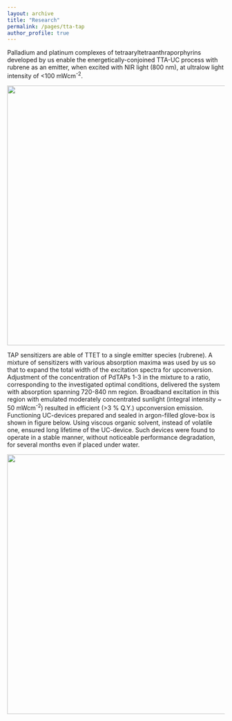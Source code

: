 ```yaml
---
layout: archive
title: "Research"
permalink: /pages/tta-tap
author_profile: true
---
```


Palladium and platinum complexes of tetraaryltetraanthraporphyrins developed by us enable the energetically-conjoined TTA-UC 
process with rubrene as an emitter, when excited with NIR light (800 nm), at ultralow light intensity of <100 mWcm<sup>-2</sup>. 

<div style="text-align:center"><img src="https://mihafil.github.io/academic/images/taps.jpg" style="width:600px;height:auto"></div>

TAP sensitizers are able of TTET to a single emitter species (rubrene). A mixture of sensitizers with various absorption maxima 
was used by us so that to expand the total width of the excitation spectra for upconversion.  
Adjustment of the concentration of PdTAPs 1-3 in the mixture to a ratio, corresponding to the investigated optimal conditions, 
delivered the system with absorption spanning 720-840 nm region. Broadband excitation in this region with emulated moderately 
concentrated sunlight (integral intensity ~ 50 mWcm<sup>-2</sup>) resulted in efficient (>3 % Q.Y.) upconversion emission. 
Functioning UC-devices prepared and sealed in argon-filled glove-box is shown in figure below. Using viscous organic solvent, 
instead of volatile one, ensured long lifetime of the UC-device. Such devices were found to operate in a stable manner, 
without noticeable performance degradation, for several months even if placed under water.

<div style="text-align:center"><img src="https://mihafil.github.io/academic/images/uc-taps.jpg" style="width:600px;height:auto"></div>
